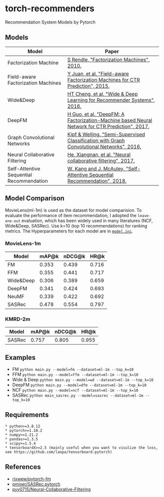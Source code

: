 # torch-recommenders
Recommendation System Models by Pytorch


## Models

|Model|Paper|
|------|---|
|Factorization Machine|[S Rendle, "Factorization Machines", 2010.](https://www.csie.ntu.edu.tw/~b97053/paper/Rendle2010FM.pdf)|
|Field-aware Factorization Machines|[Y Juan, et al. "Field-aware Factorization Machines for CTR Prediction", 2015.](https://www.csie.ntu.edu.tw/~cjlin/papers/ffm.pdf)|
|Wide&Deep|[HT Cheng, et al. "Wide & Deep Learning for Recommender Systems", 2016.](https://arxiv.org/abs/1606.07792)|
|DeepFM|[H Guo, et al. "DeepFM: A Factorization-Machine based Neural Network for CTR Prediction", 2017.](https://arxiv.org/abs/1703.04247)|
|Graph Convolutional Networks|[Kipf & Welling. "Semi-Supervised Classification with Graph Convolutional Networks", 2016.](https://arxiv.org/abs/1609.02907)|
|Neural Collaborative Filtering|[He, Xiangnan, et al. "Neural collaborative filtering", 2017.](https://dl.acm.org/doi/pdf/10.1145/3038912.3052569?casa_token=oEkUs-uK75EAAAAA:UAomJ1kzS9s3Mo8tTg7eoOmZo713fSxhr1wdX9i56MHZ-foO1WfEfHIkCVcw_T464oERdPbFm6sJdPs)|
|Self-Attentive Sequential Recommendation|[W. Kang and J. McAuley, "Self-Attentive Sequential Recommendation", 2018.](https://arxiv.org/abs/1808.09781)|


## Model Comparison

MovieLens(ml-1m) is used as the dataset for model comparision.
To evaluate the performance of item recommendation, I adopted the `leave-one-out` evaluation, which has been widely used in many literatures (NCF, Wide&Deep, SASRec).
Use k=10 (top 10 recommendations) for ranking metrics.
The Hyperparameters for each model are in [`model.ini`](https://github.com/HardenKim/torch-recommenders/blob/master/torch_recommenders/config/model.ini).

### MovieLens-1m

| Model     | mAP@k | nDCG@k | HR@k  |
|-----------|-------|--------|-------|
| FM        | 0.353 | 0.439  | 0.716 |
| FFM       | 0.355 | 0.441  | 0.717 |
| Wide&Deep | 0.306 | 0.389  | 0.659 |
| DeepFM    | 0.341 | 0.424  | 0.693 |
| NeuMF     | 0.339 | 0.422  | 0.692 |
| SASRec    | 0.478 | 0.554  | 0.797 |


### KMRD-2m

| Model     | mAP@k | nDCG@k | HR@k  |
|-----------|-------|--------|-------|
| SASRec    | 0.757 | 0.805  | 0.955 |

## Examples

- FM
  ```python main.py --model=fm --dataset=ml-1m --top_k=10```
- FFM
  ```python main.py --model=ffm --dataset=ml-1m --top_k=10```
- Wide & Deep
  ```python main.py --model=wd --dataset=ml-1m --top_k=10```
- DeepFM
  ```python main.py --model=dfm --dataset=ml-1m --top_k=10```
- NCF
  ```python main.py --model=ncf --dataset=ml-1m --top_k=10```
- SASRec
  ```python main_sasrec.py --model=sasrec --dataset=ml-1m --top_k=10```



## Requirements
	* python>=3.8.12
	* pytorch>=1.10.2
	* numpy>=1.21.2
	* pandas>=1.3.5
	* scipy>=1.5.4
	* tensorboardX>=2.5 (mainly useful when you want to visulize the loss, see https://github.com/lanpa/tensorboard-pytorch)


## References
- [rixwew/pytorch-fm](https://github.com/rixwew/pytorch-fm)
- [pmixer/SASRec.pytorch](https://github.com/pmixer/SASRec.pytorch)
- [pyy0715/Neural-Collaborative-Filtering](https://github.com/pyy0715/Neural-Collaborative-Filtering)